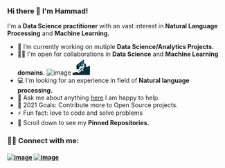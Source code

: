 ### Hi there 👋 I'm Hammad!

I'm a **Data Science practitioner** with an vast interest in **Natural Language Processing** and **Machine Learning.**
*  🔭 I’m currently working on mutiple **Data Science/Analytics Projects.**         
* 🤝🏻 I'm open for collaborations in **Data Science** and **Machine Learning domains.**   ![image](https://raw.githubusercontent.com/sameer-patel-dev/sameer-patedev/main/code.gif) <img src="https://raw.githubusercontent.com/sameer-patel-dev/sameer-patel-dev/main/code.gif" width="40" height="40" />
*  💻 I'm looking for an experience in field of **Natural language processing.**
*  💬 Ask me about anything [here](https://www.linkedin.com/in/hammad-asif-32b54a207/) I am happy to help.
*  🥅 2021 Goals: Contribute more to Open Source projects.
*  ⚡ Fun fact: love to code and solve problems
*  📌 Scroll down to see my **Pinned Repositories.**



### 🤝🏻 Connect with me:

#### [![image](https://user-images.githubusercontent.com/74875690/124563510-859c4a00-de59-11eb-9510-c4bb6151b4a8.png)](https://www.kaggle.com/hammad40241) [![image](https://user-images.githubusercontent.com/74875690/124565143-250e0c80-de5b-11eb-8a96-e57dde1f7385.png)](https://www.linkedin.com/in/hammad-asif-32b54a207/)
